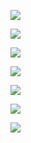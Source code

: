 
![](Fig1/workflow.png)

![](Fig2/fig2)

![](Fig3/ratios.png)

![](Fig4/snp_dens.png)

![](Fig5/dens.png)

![](Fig6/qqplots.png)

![](Fig7/contigs.png)


